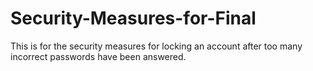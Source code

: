 # Security-Measures-for-Final
This is for the security measures for locking an account after too many incorrect passwords have been answered.
